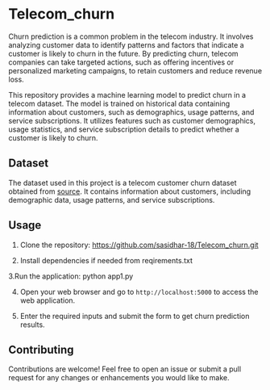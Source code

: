# Telecom_churn

Churn prediction is a common problem in the telecom industry.
It involves analyzing customer data to identify patterns and factors that indicate a customer is likely to churn in the future.
By predicting churn, telecom companies can take targeted actions, such as offering incentives or personalized marketing campaigns, to retain customers and reduce revenue loss.

This repository provides a machine learning model to predict churn in a telecom dataset. The model is trained on historical data containing information about customers, such as demographics, usage patterns, and service subscriptions. It utilizes features such as customer demographics, usage statistics, and service subscription details to predict whether a customer is likely to churn.


## Dataset

The dataset used in this project is a telecom customer churn dataset obtained from [source]([link](https://www.kaggle.com/datasets/shilongzhuang/telecom-customer-churn-by-maven-analytics)). 
It contains information about customers, including demographic data, usage patterns, and service subscriptions.

## Usage

1. Clone the repository: https://github.com/sasidhar-18/Telecom_churn.git

2. Install dependencies if needed from reqirements.txt

3.Run the application: python app1.py

4. Open your web browser and go to `http://localhost:5000` to access the web application.

5. Enter the required inputs and submit the form to get churn prediction results.

## Contributing

Contributions are welcome! Feel free to open an issue or submit a pull request for any changes or enhancements you would like to make.


